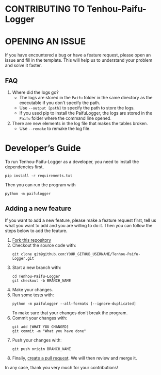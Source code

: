 # CONTRIBUTING TO Tenhou-Paifu-Logger

# OPENING AN ISSUE
If you have encountered a bug or have a feature request, please open an issue and fill in the template. This will help us to understand your problem and solve it faster.

## FAQ
1. Where did the logs go?
   - The logs are stored in the `Paifu` folder in the same directory as the executable if you don't specify the path.
   - Use `--output [path]` to specify the path to store the logs.
   - If you used pip to install the PaifuLogger, the logs are stored in the `Paifu` folder where the command line opened.
2. There are new elements in the log file that makes the tables broken.
   - Use `--remake` to remake the log file.

# Developer’s Guide
To run Tenhou-Paifu-Logger as a developer, you need to install the dependencies first.
```
pip install -r requirements.txt
```
Then you can run the program with
```
python -m paifulogger
```

## Adding a new feature

If you want to add a new feature, please make a feature request first, tell us what you want to add and you are willing to do it.
Then you can follow the steps below to add the feature.

1. [Fork this repository](https://github.com/Jim137/Tenhou-Paifu-Logger/fork)
2. Checkout the source code with:
   ```
   git clone git@github.com:YOUR_GITHUB_USERNAME/Tenhou-Paifu-Logger.git
   ```
3. Start a new branch with:
   ```
   cd Tenhou-Paifu-Logger
   git checkout -b BRANCH_NAME
   ```
4. Make your changes.
5. Run some tests with:
   ```
   python -m paifulogger --all-formats [--ignore-duplicated]
   ```
   To make sure that your changes don't break the program.
6. Commit your changes with:
   ```
   git add [WHAT YOU CHANGED]
   git commit -m "What you have done"
   ```
7. Push your changes with:
   ```
   git push origin BRANCH_NAME
   ```
8. Finally, [create a pull request](https://help.github.com/articles/creating-a-pull-request). We will then review and merge it.

In any case, thank you very much for your contributions!

